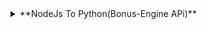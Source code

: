 <details>
- <summary>**NodeJs To Python(Bonus-Engine APi)**</summary>:
- <summary>**1)Get Intro Banners for User :**</summary>
    
    ```jsx
    {
    				"url":"https://stagebonus.rummy777.com/bonus/api/get_active_banners_for_user/",
    				method: 'POST',
    				headers: { accept: 'application/json', 'content-type': 'application/json' },
    				body: JSON.stringify({
    					"event_type": "show_intro_banners",
    					"new_user": false,
    					"timestamp": "2023-08-17T06:35:25.449Z",
    					"brand_id": "jaqk"
    				})
    }
    ```
    
- **2)Get Active Main Banner for User :**
    
    ```jsx
    {
    				"url":"https://stagebonus.rummy777.com/bonus/api/get_active_banners_for_user/"
    				method: 'POST',
    				headers: { accept: 'application/json', 'content-type': 'application/json' },
    				body: JSON.stringify({
    					"platform": "rmg",
    					"visible_screen": "lobby_home",
    					"event_type": "show_banners",
    					"lt_deposit_count": 0,
    					"club_level_id": 0,
    					"new_user": false,
    					"brand_id": "jaqk"
    		})
    }
    ```
    
- **3)Get Loyalty Points after GamePlay :**
    
    ```jsx
    {
    				url:"https://stagebonus.rummy777.com/api/loyalty_points_config/",
    				method: 'POST',
    				headers: { accept: 'application/json', 'content-type': 'application/json' },
    				body: JSON.stringify({
    					"event_type": "loyalty_points_onwinloss",
    					"game_type": "rummy",
    					"user_level": 0,
    					"game_result": "win",
    					"amount": 100,
    					"brand_id" : "fas_fas"
    				})
    }
    ```
    
- **4)Get Loyalty Journey :**
    
    ```jsx
    {
    				url:"https://stagebonus.rummy777.com/api/get_active_bonus_for_user/",
    				method: 'POST',
    				headers: { accept: 'application/json', 'content-type': 'application/json' },
    				body: JSON.stringify({ "event_type": "loyalty_journey", "brand_id": "jaqk" })
    }
    ```
    
- **5)Get PowerCoins Config :**
    
    ```jsx
    {
    				url:"https://stagebonus.rummy777.com/api/get_powercoins_config_summary/",
    				method: 'POST', 
    				headers: {accept: 'application/json'},
    					
    }
    ```
    
- **6)Get Coin Burn Bonus For User:**
    
    ```jsx
    {
    				url:"https://stagebonus.rummy777.com/api/get_active_bonus_for_user/",
    				method: 'POST',
    				headers: { accept: 'application/json', 'content-type': 'application/json' },
    				body: JSON.stringify({
    					"reward_points_burned_timestamp": "2023-07-23T22:15:00Z",
    					"club_level_id": 0,
    					"event_type": "reward_burn",
    					"brand_id":"fas_fas",
    					"reward_points_burned": "10"
    				})
    	}
    ```
    
- **7)Get Signup Bonus for User:**
    
    ```jsx
    {
    				url:"https://stagebonus.rummy777.com/api/get_active_bonus_for_user/",
    				method: 'POST',
    				headers: { accept: 'application/json', 'content-type': 'application/json' },
    				body: JSON.stringify({
    					"signup_timestamp": "2023-07-23T22:15:00Z",
    					"platform": "rmg",
    					"used_referral_code": false,
    					"referral_code_type": "normal",
    					"deviceid_count": 1,
    					"mobile_number": "0000002323",
    					"event_type": "signup",
    					"brand_id": "jaqk"
    				})
    	}
    ```
    
- **8)Get Referrer Signup Bonus For User:**
    
    ```jsx
    {
    				url:"https://stagebonus.rummy777.com/api/get_active_bonus_for_user/",
    				method: 'POST',
    				headers: { accept: 'application/json', 'content-type': 'application/json' },
    				body: JSON.stringify({
    					"signup_timestamp": "2021-09-17T05:01:34+00:00",
    					"user_id": null,
    					"referral_code": "nldi7r",
    					"friend_user_id": "6143139caa1c45e237c81009",
    					"friend_user_level": 6,
    					"friend_user_count": 0,
    					"platform": "rmg",
    					"event_type": "referee_signup",
    					"brand_id": "jaqk"
    				})
    }
    ```
    
- **9)Get Purchase Bonus For User:**
    
    ```jsx
    {
    				url:"https://stagebonus.rummy777.com/bonus/api/get_active_bonus_for_user/",
    				method: 'GET',
    				headers: { accept: 'application/json', 'content-type': 'application/json' },
    				body: JSON.stringify({
    					"used_referral_code": false,
    					"referral_code_type": "normal",
    					"lt_deposit_count": 0,
    					"lt_deposit_amount": 0,
    					"add_cash_click_timestamp": "2023-08-16T05:45:52.919Z",
    					"user_signup_timestamp": "2023-07-16T05:45:52.919Z",
    					"user_id": 100,
    					"club_level_id": 0,
    					"event_type": "add_cash",
    					"brand_id": "jaqk"
    				})
    			}
    ```
    
- **10)Get All Referrer Purchase Bonus:**
    
    ```jsx
    { 
    			url:"https://stagebonus.rummy777.com/api/referrer_purchase_bonus/",
    			method: 'GET', 
    			headers: { accept: 'application/json' } 
    			body:
    }
    ```
</details>
